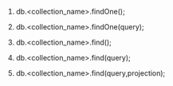 
<!-- Read Document(s) -->

1. db.<collection_name>.findOne();                                          <!-- Shows the first document  -->

2. db.<collection_name>.findOne(query);                                     <!-- Shows the first document which matches query  -->

3. db.<collection_name>.find();                                             <!-- Show all documents  -->

4. db.<collection_name>.find(query);                                        <!-- Specifies selection filter using query operators  -->
   <!-- example: db.users.find({name:"ABC"})
            db.users.find({income:{$gt:10}}) -->

5. db.<collection_name>.find(query,projection);                             <!-- "projection" Specifies the fields to return in the documents that  match the query filter -->
   <!-- example: db.users.find({name:"ABC"},{name:1})   -->